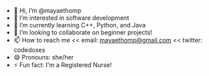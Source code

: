 - 👋 Hi, I’m @mayaethomp
- 👀 I’m interested in software development
- 🌱 I’m currently learning C++, Python, and Java
- 💞️ I’m looking to collaborate on beginner projects!
- 📫 How to reach me << email: mayaethomp@gmail.com << twitter: codedoses
- 😄 Pronouns: she/her
- ⚡ Fun fact: I'm a Registered Nurse!

<!---
mayaethomp/mayaethomp is a ✨ special ✨ repository because its `README.md` (this file) appears on your GitHub profile.
You can click the Preview link to take a look at your changes.
--->
